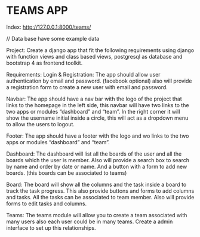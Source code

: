 # TEAMS APP
Index:
http://127.0.0.1:8000/teams/

// Data base have some example data

Project:
Create a django app that fit the following requirements using django with function views and class based
views, postgresql as database and bootstrap 4 as frontend toolkit.

Requirements:
Login & Registration: The app should allow user authentication by email and password. (facebook
optional) also will provide a registration form to create a new user with email and password.

Navbar: The app should have a nav bar with the logo of the project that links to the homepage in the left
side, this navbar will have two links to the two apps or modules “dashboard” and “team”. In the right
corner it will show the username initial inside a circle, this will act as a dropdown menu to allow the
users to logout.

Footer: The app should have a footer with the logo and wo links to the two apps or modules
“dashboard” and “team”.

Dashboard: The dashboard will list all the boards of the user and all the boards which the user is
member. Also will provide a search box to search by name and order by date or name. And a button
with a form to add new boards. (this boards can be associated to teams)

Board: The board will show all the columns and the task inside a board to track the task progress. This
also provide buttons and forms to add columns and tasks. All the tasks can be associated to team
member. Also will provide forms to edit tasks and columns.

Teams: The teams module will allow you to create a team associated with many users also each user
could be in many teams. Create a admin interface to set up this relationships.
